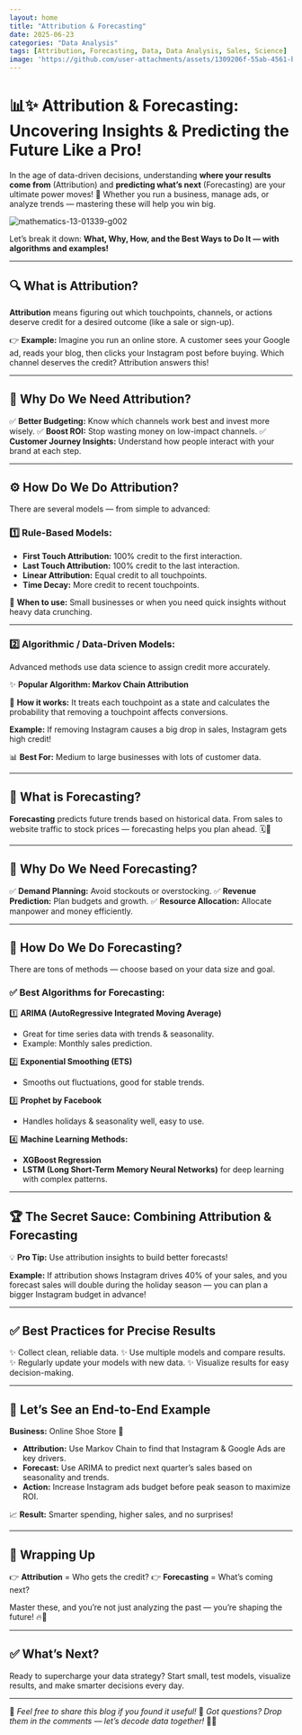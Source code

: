 ```yaml
---
layout: home
title: "Attribution & Forecasting"
date: 2025-06-23
categories: "Data Analysis"
tags: [Attribution, Forecasting, Data, Data Analysis, Sales, Science]
image: 'https://github.com/user-attachments/assets/1309206f-55ab-4561-ba66-48181e88944c'
---
```


# 📊✨ **Attribution & Forecasting: Uncovering Insights & Predicting the Future Like a Pro!**

In the age of data-driven decisions, understanding **where your results come from** (Attribution) and **predicting what’s next** (Forecasting) are your ultimate power moves! 🚀 Whether you run a business, manage ads, or analyze trends — mastering these will help you win big.

![mathematics-13-01339-g002](https://github.com/user-attachments/assets/1309206f-55ab-4561-ba66-48181e88944c)

Let’s break it down: **What, Why, How, and the Best Ways to Do It — with algorithms and examples!**

---

## 🔍 **What is Attribution?**

**Attribution** means figuring out which touchpoints, channels, or actions deserve credit for a desired outcome (like a sale or sign-up).

👉 **Example:**
Imagine you run an online store. A customer sees your Google ad, reads your blog, then clicks your Instagram post before buying. Which channel deserves the credit? Attribution answers this!

---

## 🎯 **Why Do We Need Attribution?**

✅ **Better Budgeting:** Know which channels work best and invest more wisely.
✅ **Boost ROI:** Stop wasting money on low-impact channels.
✅ **Customer Journey Insights:** Understand how people interact with your brand at each step.

---

## ⚙️ **How Do We Do Attribution?**

There are several models — from simple to advanced:

### 1️⃣ **Rule-Based Models:**

* **First Touch Attribution:** 100% credit to the first interaction.
* **Last Touch Attribution:** 100% credit to the last interaction.
* **Linear Attribution:** Equal credit to all touchpoints.
* **Time Decay:** More credit to recent touchpoints.

🧩 **When to use:** Small businesses or when you need quick insights without heavy data crunching.

---

### 2️⃣ **Algorithmic / Data-Driven Models:**

Advanced methods use data science to assign credit more accurately.

✨ **Popular Algorithm: Markov Chain Attribution**

📌 **How it works:** It treats each touchpoint as a state and calculates the probability that removing a touchpoint affects conversions.

**Example:**
If removing Instagram causes a big drop in sales, Instagram gets high credit!

📊 **Best For:** Medium to large businesses with lots of customer data.

---

## 📅 **What is Forecasting?**

**Forecasting** predicts future trends based on historical data. From sales to website traffic to stock prices — forecasting helps you plan ahead. 🗓️🔮

---

## 🧐 **Why Do We Need Forecasting?**

✅ **Demand Planning:** Avoid stockouts or overstocking.
✅ **Revenue Prediction:** Plan budgets and growth.
✅ **Resource Allocation:** Allocate manpower and money efficiently.

---

## 🧮 **How Do We Do Forecasting?**

There are tons of methods — choose based on your data size and goal.

### ✅ **Best Algorithms for Forecasting:**

1️⃣ **ARIMA (AutoRegressive Integrated Moving Average)**

* Great for time series data with trends & seasonality.
* Example: Monthly sales prediction.

2️⃣ **Exponential Smoothing (ETS)**

* Smooths out fluctuations, good for stable trends.

3️⃣ **Prophet by Facebook**

* Handles holidays & seasonality well, easy to use.

4️⃣ **Machine Learning Methods:**

* **XGBoost Regression**
* **LSTM (Long Short-Term Memory Neural Networks)** for deep learning with complex patterns.

---

## 🏆 **The Secret Sauce: Combining Attribution & Forecasting**

💡 **Pro Tip:** Use attribution insights to build better forecasts!

**Example:**
If attribution shows Instagram drives 40% of your sales, and you forecast sales will double during the holiday season — you can plan a bigger Instagram budget in advance!

---

## ✅ **Best Practices for Precise Results**

✨ Collect clean, reliable data.
✨ Use multiple models and compare results.
✨ Regularly update your models with new data.
✨ Visualize results for easy decision-making.

---

## 🚀 **Let’s See an End-to-End Example**

**Business:** Online Shoe Store 👟

* **Attribution:** Use Markov Chain to find that Instagram & Google Ads are key drivers.
* **Forecast:** Use ARIMA to predict next quarter’s sales based on seasonality and trends.
* **Action:** Increase Instagram ads budget before peak season to maximize ROI.

📈 **Result:** Smarter spending, higher sales, and no surprises!

---

## 🎉 **Wrapping Up**

👉 **Attribution** = Who gets the credit?
👉 **Forecasting** = What’s coming next?

Master these, and you’re not just analyzing the past — you’re shaping the future! 🔥💪

---

## ✅ **What’s Next?**

Ready to supercharge your data strategy?
Start small, test models, visualize results, and make smarter decisions every day.

---

📌 *Feel free to share this blog if you found it useful!*
💬 *Got questions? Drop them in the comments — let’s decode data together!* 🚀✨
